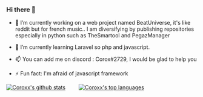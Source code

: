 ### Hi there 👋


- 🔭 I’m currently working on a web project named BeatUniverse, it's like reddit but for french music.. I am diversifying by publishing repositories especially in python such as TheSmartool and PegazManager

- 🌱 I’m currently learning Laravel so php and javascript.

- 📫 You can add me on discord : Corox#2729, I would be glad to help you

- ⚡ Fun fact: I'm afraid of javascript framework

[![Coroxx's github stats](https://github-readme-stats.vercel.app/api?username=Coroxx&theme=gotham)](https://github.com/anuraghazra/github-readme-stats)&nbsp;&nbsp;&nbsp;&nbsp;&nbsp;&nbsp;&nbsp;&nbsp;   [![Coroxx's top languages](https://github-readme-stats.vercel.app/api/top-langs/?username=Coroxx&theme=gotham)](https://github.com/anuraghazra/github-readme-stats)

